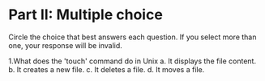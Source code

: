# Part II: Multiple choice

Circle the choice that best answers each question. If you select more than one, your response will be invalid.

1.What does the 'touch' command do in Unix 
   a. It displays the file content.
   b. It creates a new file.
   c. It deletes a file.
   d. It moves a file.
